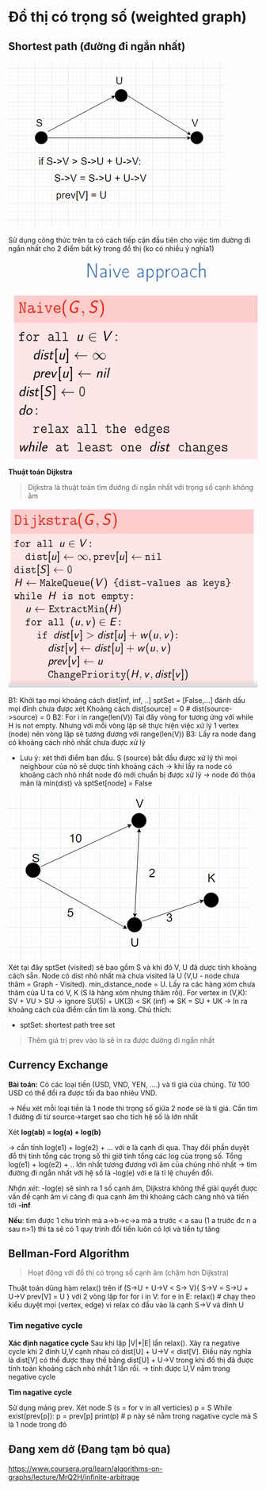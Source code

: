 # Đồ thị có trọng số (weighted graph)

## Shortest path (đường đi ngắn nhất)

![Hình ảnh cho việc tìm đường đi ngắn nhất từ s->v](images/w4-relax-path.png)

Sử dụng công thức trên ta có cách tiếp cận đầu tiên cho việc tìm đường đi ngắn nhất cho 2 điểm bất kỳ trong đồ thị (ko có nhiều ý nghĩa1)

![](images/w4-naive-shortest-path.png)

**Thuật toán Dijkstra**
> Dijkstra là thuật toán tìm đường đi ngắn nhất với trọng số cạnh không âm


![Pseudo-code of dijkstra algorithm](images/w4-dijkstra-pseudo-code.png)

B1: Khởi tạo mọi khoảng cách dist[inf, inf, ..]
    sptSet = [False,...] đánh dấu mọi đỉnh chưa được xét
    Khoảng cách dist[source] = 0 # dist(source->source) = 0
B2: For i in range(len(V))
Tại đây vòng for tương ứng với while H is not empty. Nhưng với mỗi vòng lặp sẽ thực hiện việc xử lý 1 vertex (node) nên vòng lặp sẽ tương đương với range(len(V))
B3: Lấy ra node đang có khoảng cách nhỏ nhất chưa được xử lý
* Lưu ý: xét thời điểm ban đầu. S (source) bắt đầu được xử lý thì mọi neighbour của nó sẽ dược tính khoảng cách -> khi lấy ra node có khoảng cách nhỏ nhất node đó mới chuẩn bị được xử lý
-> node đó thỏa mãn là min(dist) và sptSet[node] = False

![](images/w4-dijkstra-explanation.png)
Xét tại đây
sptSet (visited) sẽ bao gồm S và khi đó V, U đã dược tính khoảng cách sẵn. Node có dist nhỏ nhất mà chưa visited là U (V,U - node chưa thăm = Graph - Visited). min_distance_node = U.
Lấy ra các hàng xóm chưa thăm của U ta có V, K (S là hàng xóm nhưng thăm rồi).
For vertex in (V,K):
    SV + VU > SU -> ignore
    SU(5) + UK(3) < SK (inf) => SK = SU + UK
-> In ra khoảng cách của điểm cần tìm là xong.
Chú thích:
* sptSet: shortest path tree set

> Thêm giá trị prev vào là sẽ in ra được đường đi ngắn nhất

## Currency Exchange

**Bài toán:**
Có các loại tiền (USD, VND, YEN, ....) và tỉ giá của chúng. Từ 100 USD có thể đổi ra được tối đa bao nhiêu VND.

-> Nếu xét mỗi loại tiền là 1 node thì trọng số giữa 2 node sẽ là tỉ giá. Cần tìm 1 đường đi từ source->target sao cho tích hệ số là lớn nhất

Xét **log(ab) = log(a) + log(b)**

-> cần tính log(e1) + log(e2) + ... với e là cạnh đi qua. Thay đổi phần duyệt đồ thị tính tổng các trọng số thì giờ tính tổng các log của trọng số. Tổng log(e1) + log(e2) + .. lớn nhất tương đương với âm của chúng nhỏ nhất -> tìm đường đi ngắn nhất với hệ số là -log(e) với e là tỉ lệ chuyển đổi.

*Nhận xét*: -log(e) sẽ sinh ra 1 số cạnh âm, Dijkstra không thể giải quyết được vấn đề cạnh âm vì càng đi qua cạnh âm thì khoảng cách càng nhỏ và tiến tới **-inf**

**Nếu**: tìm được 1 chu trình mà a->b->c->a mà a trước < a sau (1 a trước đc n a sau n>1) thì ta sẽ có 1 quy trình đổi tiền luôn có lợi và tiền tự tăng

## Bellman-Ford Algorithm
> Hoạt động với đồ thị có trọng số cạnh âm (chậm hơn Dijkstra)

Thuật toán dùng hàm relax() trên
if (S->U + U->V <  S-> V){
    S->V = S->U + U->V
    prev[V] = U
}
với 2 vòng lặp for
for i in V:
    for e in E:
        relax() # chạy theo kiểu duyệt mọi (vertex, edge) vì relax có đầu vào là cạnh S->V và đỉnh U

### Tìm negative cycle

**Xác định nagatice cycle**
Sau khi lặp |V|*|E| lần relax().
Xảy ra negative cycle khi 2 đỉnh U,V cạnh nhau có dist[U] + U->V < dist[V]. Điều này nghĩa là dist[V] có thể được thay thế bằng dist[U] + U->V trong khi đồ thị đã được tính toán khoảng cách nhỏ nhất 1 lần rồi. -> tính được U,V nằm trong negative cycle

**Tìm nagative cycle**

Sử dụng mảng prev. Xét node S (s = for v in all verticies)
p = S
While exist(prev[p]):
    p = prev[p]
    print(p) # p này sẽ nằm trong nagative cycle mà S là 1 node trong đó

## Đang xem dở (Đang tạm bỏ qua)
https://www.coursera.org/learn/algorithms-on-graphs/lecture/MrQ2H/infinite-arbitrage